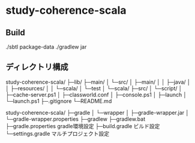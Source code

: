 study-coherence-scala
=====================

Build
-----

./sbtl package-data
./gradlew jar

ディレクトリ構成
----------------

study-coherence-scala/
├─lib/
├─main/
│  └─src/
│      ├─main/
│      │  ├─java/
│      │  ├─resources/
│      │  └─scala/
│      └─test
│          └─scala/
├─src/
│  └─script/
│      ├─cache-server.ps1
│      ├─classworld.conf
│      ├─console.ps1
│      ├─launch
│      └─launch.ps1
├─.gitignore
└─README.md


study-coherence-scala/
├─gradle
│  └─wrapper
│      ├─gradle-wrapper.jar
│      └─gradle-wrapper.properties
├─gradlew
├─gradlew.bat
├─gradle.properties       gradle環境設定
├─build.gradle            ビルド設定
└─settings.gradle         マルチプロジェクト設定


<!-- vim: set ft=markdown ts=4 sw=4 et: -->
